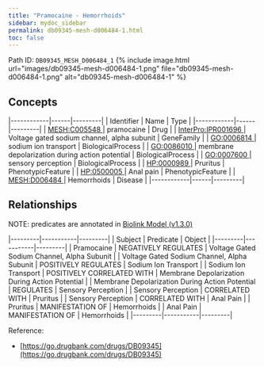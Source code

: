 ```yaml
---
title: "Pramocaine - Hemorrhoids"
sidebar: mydoc_sidebar
permalink: db09345-mesh-d006484-1.html
toc: false 
---
```



Path ID: `DB09345_MESH_D006484_1`
{% include image.html url="images/db09345-mesh-d006484-1.png" file="db09345-mesh-d006484-1.png" alt="db09345-mesh-d006484-1" %}

## Concepts

|------------|------|---------|
| Identifier | Name | Type    |
|------------|------|---------|
| <a href="https://identifiers.org/MESH:C005548">MESH:C005548 </a> | pramocaine | Drug |
| <a href="https://identifiers.org/InterPro:IPR001696">InterPro:IPR001696 </a> | Voltage gated sodium channel, alpha subunit | GeneFamily |
| <a href="https://identifiers.org/GO:0006814">GO:0006814 </a> | sodium ion transport | BiologicalProcess |
| <a href="https://identifiers.org/GO:0086010">GO:0086010 </a> | membrane depolarization during action potential | BiologicalProcess |
| <a href="https://identifiers.org/GO:0007600">GO:0007600 </a> | sensory perception | BiologicalProcess |
| <a href="https://identifiers.org/HP:0000989">HP:0000989 </a> | Pruritus | PhenotypicFeature |
| <a href="https://identifiers.org/HP:0500005">HP:0500005 </a> | Anal pain | PhenotypicFeature |
| <a href="https://identifiers.org/MESH:D006484">MESH:D006484 </a> | Hemorrhoids | Disease |
|------------|------|---------|

## Relationships


NOTE: predicates are annotated in <a href="https://github.com/biolink/biolink-model/releases/tag/v1.3.0">Biolink Model (v1.3.0)</a>

|---------|-----------|---------|
| Subject | Predicate | Object  |
|---------|-----------|---------|
| Pramocaine | NEGATIVELY REGULATES | Voltage Gated Sodium Channel, Alpha Subunit |
| Voltage Gated Sodium Channel, Alpha Subunit | POSITIVELY REGULATES | Sodium Ion Transport |
| Sodium Ion Transport | POSITIVELY CORRELATED WITH | Membrane Depolarization During Action Potential |
| Membrane Depolarization During Action Potential | REGULATES | Sensory Perception |
| Sensory Perception | CORRELATED WITH | Pruritus |
| Sensory Perception | CORRELATED WITH | Anal Pain |
| Pruritus | MANIFESTATION OF | Hemorrhoids |
| Anal Pain | MANIFESTATION OF | Hemorrhoids |
|---------|-----------|---------|

Reference: 
  - [https://go.drugbank.com/drugs/DB09345](https://go.drugbank.com/drugs/DB09345)
